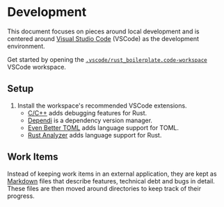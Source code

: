 # Development

This document focuses on pieces around local development and is centered around [Visual Studio Code](https://code.visualstudio.com/) (VSCode) as the development environment.

Get started by opening the [`.vscode/rust_boilerplate.code-workspace`](../.vscode/rust_boilerplate.code-workspace) VSCode workspace.

## Setup

1. Install the workspace's recommended VSCode extensions.
    - [C/C++](https://marketplace.visualstudio.com/items?itemName=ms-vscode.cpptools) adds debugging features for Rust.
    - [Dependi](https://marketplace.visualstudio.com/items?itemName=fill-labs.dependi) is a dependency version manager.
    - [Even Better TOML](https://marketplace.visualstudio.com/items?itemName=tamasfe.even-better-toml) adds language support for TOML.
    - [Rust Analyzer](https://marketplace.visualstudio.com/items?itemName=rust-lang.rust-analyzer) adds language support for Rust.

## Work Items

Instead of keeping work items in an external application, they are kept as [Markdown](https://en.wikipedia.org/wiki/Markdown) files that describe features, technical debt and bugs in detail. These files are then moved around directories to keep track of their progress.